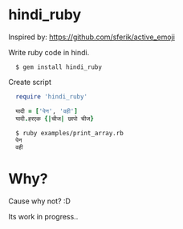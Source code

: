 # hindi_ruby
Inspired by: https://github.com/sferik/active_emoji

Write ruby code in hindi.

```
  $ gem install hindi_ruby
```

Create script

```ruby
  require 'hindi_ruby'

  यादी = ['पेन', 'वही']
  यादी.हरएक {|चीज| छापो चीज}
```

```
  $ ruby examples/print_array.rb 
  पेन
  वही
```
# Why?
Cause why not? :D

Its work in progress..
